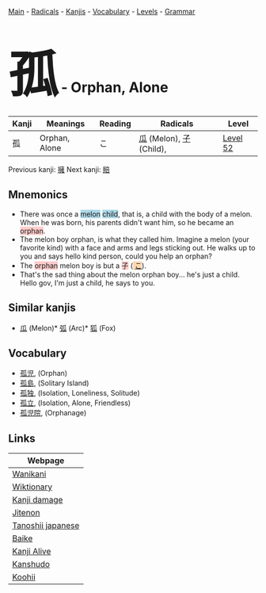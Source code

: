 <style> bigfont {font-size: 100px}</style>
[Main](../index.md) -
[Radicals](../radicals.md) -
[Kanjis](../kanjis.md) -
[Vocabulary](../vocabulary.md) -
[Levels](../levels.md) -
[Grammar](../grammar.md)
# <bigfont> 孤</bigfont> - Orphan, Alone 

| Kanji | Meanings | Reading | Radicals | Level |
| --- | --- | --- | --- | --- |
| 孤 | Orphan, Alone | こ | [瓜](../radicals/瓜.md) (Melon), [子](../radicals/子.md) (Child),  | [Level 52](../levels/wk_level52.md) |

Previous kanji: [擁](擁.md) Next kanji: [賠](賠.md) 

## Mnemonics
 * There was once a <span style="background-color:#ADD8E6"> melon</span> <span style="background-color:#ADD8E6"> child</span>, that is, a child with the body of a melon. When he was born, his parents didn't want him, so he became an <span style="background-color:#ffcccb"> orphan</span>.
* The melon boy orphan, is what they called him. Imagine a melon (your favorite kind) with a face and arms and legs sticking out. He walks up to you and says hello kind person, could you help an orphan?
* The <span style="background-color:#ffcccb"> orphan</span> melon boy is but a <span style="background-color:#ffcccb"> 子</span> (<span style="background-color:#fed8b1"> [こ](https://jisho.org/search/こ)</span>).
* That's the sad thing about the melon orphan boy... he's just a child. Hello gov, I'm just a child, he says to you.


## Similar kanjis
 * [瓜](瓜.md) (Melon)* [弧](弧.md) (Arc)* [狐](狐.md) (Fox)


## Vocabulary
 * [孤児](../vocabulary/孤.md), (Orphan)
* [孤島](../vocabulary/孤.md), (Solitary Island)
* [孤独](../vocabulary/孤.md), (Isolation, Loneliness, Solitude)
* [孤立](../vocabulary/孤.md), (Isolation, Alone, Friendless)
* [孤児院](../vocabulary/孤.md), (Orphanage)



## Links 

| Webpage |
| --- |
| [Wanikani          ](https://www.wanikani.com/kanji/孤) |
| [Wiktionary        ](https://en.wiktionary.org/wiki/孤) |
| [Kanji damage      ](http://www.kanjidamage.com/kanji/search?utf8=✓&q=孤) |
| [Jitenon           ](https://jitenon.com/kanji/孤) |
| [Tanoshii japanese ](https://www.tanoshiijapanese.com/dictionary/kanji.cfm?k=孤) |
| [Baike             ](https://baike.baidu.com/item/孤) |
| [Kanji Alive       ](https://app.kanjialive.com/孤) |
| [Kanshudo          ](https://www.kanshudo.com/searchmn?q=孤) |
| [Koohii            ](https://kanji.koohii.com/study/kanji/孤) |
